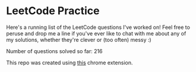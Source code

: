 # LeetCode Practice

Here's a running list of the LeetCode questions I've worked on! Feel free to peruse and drop me a line if you've ever like to chat with me about any of my solutions, whether they're clever or (too often) messy :)

Number of questions solved so far: 216

This repo was created using [this](https://github.com/QasimWani/LeetHub) chrome extension.
